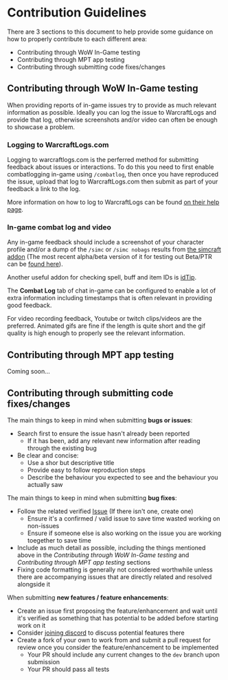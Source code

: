 # Contribution Guidelines

There are 3 sections to this document to help provide some guidance on how to properly contribute to each different area:

- Contributing through WoW In-Game testing
- Contributing through MPT app testing
- Contributing through submitting code fixes/changes

## Contributing through WoW In-Game testing

When providing reports of in-game issues try to provide as much relevant information as possible. Ideally you can log the issue to 
WarcraftLogs and provide that log, otherwise screenshots and/or video can often be enough to showcase a problem. 

### Logging to WarcraftLogs.com

Logging to warcraftlogs.com is the perferred method for submitting feedback about issues or interactions. To do this you need to 
first enable combatlogging in-game using `/combatlog`, then once you have reproduced the issue, upload that log to WarcraftLogs.com 
then submit as part of your feedback a link to the log.

More information on how to log to WarcraftLogs can be found [on their help page](https://www.warcraftlogs.com/help/start).

### In-game combat log and video

Any in-game feedback should include a screenshot of your character profile and/or a dump of the `/simc` or `/simc nobags` results from 
[the simcraft addon](https://www.curseforge.com/wow/addons/simulationcraft) (The most recent alpha/beta version of it for testing out 
Beta/PTR can be [found here](https://www.curseforge.com/wow/addons/simulationcraft/files/all)).

Another useful addon for checking spell, buff and item IDs is [idTip](https://www.curseforge.com/wow/addons/idtip).

The **Combat Log** tab of chat in-game can be configured to enable a lot of extra information including timestamps that is often relevant 
in providing good feedback. 

For video recording feedback, Youtube or twitch clips/videos are the preferred. Animated gifs are fine if the length is quite short 
and the gif quality is high enough to properly see the relevant information.

## Contributing through MPT app testing

Coming soon...

## Contributing through submitting code fixes/changes

The main things to keep in mind when submitting **bugs or issues**:

- Search first to ensure the issue hasn't already been reported
  - If it has been, add any relevant new information after reading through the existing bug
- Be clear and concise:
  - Use a shor but descriptive title
  - Provide easy to follow reproduction steps 
  - Describe the behaviour you expected to see and the behaviour you actually saw

The main things to keep in mind when submitting **bug fixes**:

- Follow the related verified [Issue](https://github.com/MechanicalPriest/Salvation/issues) (If there isn't one, create one)
  - Ensure it's a confirmed / valid issue to save time wasted working on non-issues
  - Ensure if someone else is also working on the issue you are working toegether to save time
- Include as much detail as possible, including the things mentioned above in the *Contributing through WoW In-Game testing* and *Contributing through MPT app testing* sections
- Fixing code formatting is generally not considered worthwhile unless there are accompanying issues that are directly related and resolved alongside it

When submitting **new features / feature enhancements**:

- Create an issue first proposing the feature/enhancement and wait until it's verified as something that has potential to be added before starting work on it
- Consider [joining discord](https://discord.gg/6Fwq4UX) to discuss potential features there
- Create a fork of your own to work from and submit a pull request for review once you consider the feature/enhancement to be implemented
  - Your PR should include any current changes to the `dev` branch upon submission
  - Your PR should pass all tests
